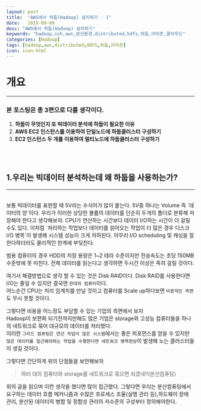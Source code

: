 ```yaml
---
layout: post
title:  "AWS에서 하둡(Hadoop) 설치하기 - 1"
date:   2019-09-09
desc: "AWS에서 하둡(Hadoop) 설치하기"
keywords: "hadoop,ssh,aws,분산환경,distributed,hdfs,하둡,아마존,클라우드"
categories: [Hadoop]
tags: [hadoop,aws,distributed,HDFS,하둡,아마존]
icon: icon-html
---
```


개요
===
---

### 본 포스팅은 총 3편으로 다룰 생각이다.
  1. **하둡이 무엇인지 또 빅데이터 분석에 하둡이 필요한 이유**
  2. **AWS EC2 인스턴스를 이용하여 단일노드에 하둡클러스터 구성하기**
  3. **EC2 인스턴스 두 개를 이용하여 멀티노드에 하둡클러스터 구성하기**


<br>
<br>

1.우리는 빅데이터 분석하는데 왜 하둡을 사용하는가?
-----
---
<br>
보통 빅데이터를 표현할 때 5V라는 수식어가 많이 붙는다. 5V중 하나는 Volume 즉 `데이터의 양`이다.  
우리가 이러한 상당한 볼륨의 데이터를 단순히  두개의 폴더로 분류해 저장해야 한다고 생각해보자. CPU가 연산하는 시간보다 데이터 I/O하는 시간이 더 걸릴 수도 있다. 이처럼 `처리하는 작업보다 데이터를 읽어오는 작업이 더 많은 경우 디스크 I/O 병목`이 발생해 시스템 성능이 크게 저하된다.  
아무리 I/O scheduling 및 캐싱을 잘한다하더라도 물리적인 한계에 부딪친다.  

범용 컴퓨터의 경우 HDD의 저장 용량은 1~2 테라 수준이지만 전송속도는 초당 150MB 수준밖에 못 미친다. 전체 데이터를 읽는다고 생각하면 두시간 이상은 족히 걸릴 것이다.  

여기서 해결방법으로 생각 할 수 있는 것은 Disk RAID이다. Disk RAID를 사용한다면 I/O는 줄일 수 있지만 결국엔 `한대의 컴퓨터`이다.  
어느순간 CPU는  처리 임계치를 만날 것이고 컴퓨터를 Scale up하다보면 `비용적인 측면`도 무시 못할 것이다.

그렇다면 비용을 어느정도 부담할 수 있는 기업의 측면에서 보자  
Hadoop이 보편화 되기전까지만해도 많은 기업은 storage와 고성능 컴퓨터들을 하나의 네트워크로 묶어 대규모의 데이터를 처리했다.  
이러한 `그리드 컴퓨팅은 연산 작업이 많은 시스템`에서는 좋은 퍼포먼스를 얻을 수 있지만 `많은 데이터를 접근해야하는 작업을 수행한다면 네트워크 병목현상`이 발생해 노는 클러스터들이 생길 것이다.

그렇다면 간단하게 위의 단점들을 보안해보자
> 여러 대의 컴퓨터와 storage를 네트워크로 묶으면 되겠네!!(분산컴퓨팅)

위의 글을 읽으며 이런 생각을 했다면 많이 접근했다.
그렇다면 우리는 분산컴퓨팅에서 요구하는 데이터 흐름 메커니즘과 수많은 프로세스 조율(실행 관리 등),하드웨어 장애 관리, 분산된 데이터의 병합 및 정합성 관리의 저수준의 구성부터 정의해야한다.
